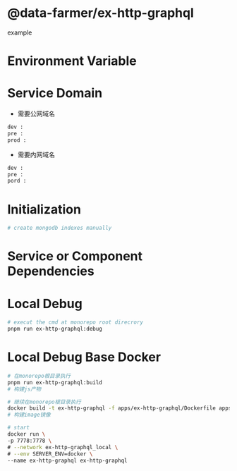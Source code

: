 # @data-farmer/ex-http-graphql

example

# Environment Variable

# Service Domain

- 需要公网域名

```sh
dev :
pre :
prod :
```

- 需要内网域名

```sh
dev :
pre :
pord :
```

# Initialization

```sh
# create mongodb indexes manually
```

# Service or Component Dependencies

# Local Debug

```sh
# execut the cmd at monorepo root direcrory
pnpm run ex-http-graphql:debug
```

# Local Debug Base Docker

```sh
# 在monorepo根目录执行
pnpm run ex-http-graphql:build
# 构建js产物

# 继续在monorepo根目录执行
docker build -t ex-http-graphql -f apps/ex-http-graphql/Dockerfile apps/ex-http-graphql
# 构建image镜像

# start
docker run \
-p 7778:7778 \
# --network ex-http-graphql_local \
# --env SERVER_ENV=docker \
--name ex-http-graphql ex-http-graphql
```
